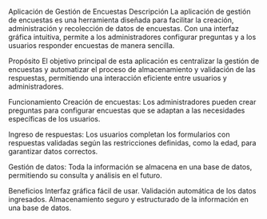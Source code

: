 Aplicación de Gestión de Encuestas
Descripción
La aplicación de gestión de encuestas es una herramienta diseñada para facilitar la creación, administración y recolección de datos de encuestas. Con una interfaz gráfica intuitiva, permite a los administradores configurar preguntas y a los usuarios responder encuestas de manera sencilla.

Propósito
El objetivo principal de esta aplicación es centralizar la gestión de encuestas y automatizar el proceso de almacenamiento y validación de las respuestas, permitiendo una interacción eficiente entre usuarios y administradores.

Funcionamiento
Creación de encuestas:
Los administradores pueden crear preguntas para configurar encuestas que se adaptan a las necesidades específicas de los usuarios.

Ingreso de respuestas:
Los usuarios completan los formularios con respuestas validadas según las restricciones definidas, como la edad, para garantizar datos correctos.

Gestión de datos:
Toda la información se almacena en una base de datos, permitiendo su consulta y análisis en el futuro.

Beneficios
Interfaz gráfica fácil de usar.
Validación automática de los datos ingresados.
Almacenamiento seguro y estructurado de la información en una base de datos.
